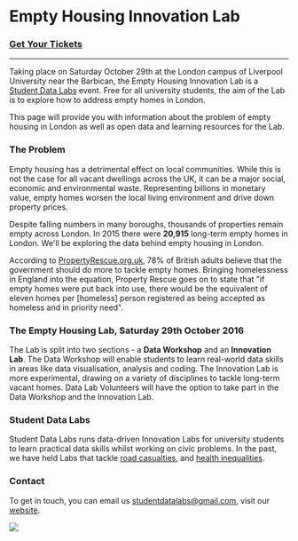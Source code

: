 # Empty Housing Innovation Lab

### [Get Your Tickets](https://www.eventbrite.co.uk/e/empty-housing-innovation-lab-tickets-27443479185)
---
Taking place on Saturday October 29th at the London campus of Liverpool University near the Barbican, the Empty Housing Innovation Lab is a [Student Data Labs](https://studentdatalabs.com) event. Free for all university students, the aim of the Lab is to explore how to address empty homes in London.

This page will provide you with information about the problem of empty housing in London as well as open data and learning resources for the Lab.

### The Problem
Empty housing has a detrimental effect on local communities. While this is not the case for all vacant dwellings across the UK, it can be a major social, economic and environmental waste. Representing billions in monetary value, empty homes worsen the local living environment and drive down property prices.

Despite falling numbers in many boroughs, thousands of properties remain empty across London. In 2015 there were <b>20,915</b> long-term empty homes in London. We'll be exploring the data behind empty housing in London.

According to [PropertyRescue.org.uk](http://www.propertyrescue.co.uk/about-property-rescue/home-buyers-news/entryid/1158/empty-homes-in-england/), 78% of British adults believe that the government should do more to tackle empty homes. Bringing homelessness in England into the equation, Property Rescue goes on to state that "if empty homes were put back into use, there would be the equivalent of eleven homes per [homeless] person registered as being accepted as homeless and in priority need".

### The Empty Housing Lab, Saturday 29th October 2016
The Lab is split into two sections - a <b>Data Workshop</b> and an <b>Innovation Lab</b>. The Data Workshop will enable students to learn real-world data skills in areas like data visualisation, analysis and coding. The Innovation Lab is more experimental, drawing on a variety of disciplines to tackle long-term vacant homes. Data Lab Volunteers will have the option to take part in the Data Workshop and the Innovation Lab.

### Student Data Labs
Student Data Labs runs data-driven Innovation Labs for university students to learn practical data skills whilst working on civic problems. In the past, we have held Labs that tackle [road casualties](https://github.com/StudentDataLabs/VisionZeroInnovationLab), and [health inequalities](https://github.com/StudentDataLabs/HealthInnovationLab). 

### Contact
To get in touch, you can email us <u>studentdatalabs@gmail.com</u>, visit our [website](https://studentdatalabs.com).

![](https://studentdatalabs.files.wordpress.com/2016/01/newlogo4-e1460235034568.png)
